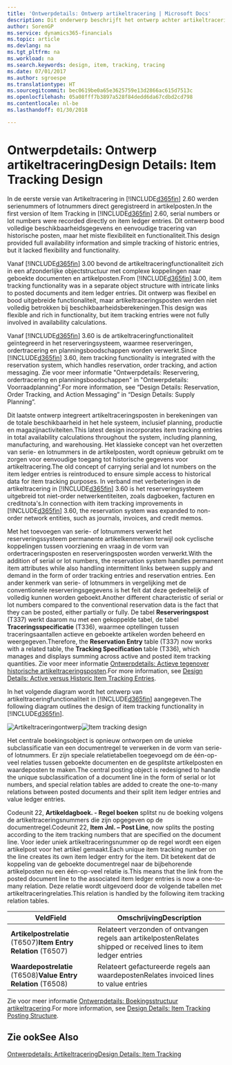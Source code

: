 ```yaml
---
title: 'Ontwerpdetails: Ontwerp artikeltracering | Microsoft Docs'
description: Dit onderwerp beschrijft het ontwerp achter artikeltracering in Finance and Operations, Business edition.
author: SorenGP
ms.service: dynamics365-financials
ms.topic: article
ms.devlang: na
ms.tgt_pltfrm: na
ms.workload: na
ms.search.keywords: design, item, tracking, tracing
ms.date: 07/01/2017
ms.author: sgroespe
ms.translationtype: HT
ms.sourcegitcommit: bec0619be0a65e3625759e13d2866ac615d7513c
ms.openlocfilehash: 05a08fff7b3897a528f84dedd6da67cdbd2cd798
ms.contentlocale: nl-be
ms.lasthandoff: 01/30/2018

---
```

# <a name="design-details-item-tracking-design"></a><span data-ttu-id="12ebe-103">Ontwerpdetails: Ontwerp artikeltracering</span><span class="sxs-lookup"><span data-stu-id="12ebe-103">Design Details: Item Tracking Design</span></span>
<span data-ttu-id="12ebe-104">In de eerste versie van Artikeltracering in [!INCLUDE[d365fin](includes/d365fin_md.md)] 2.60 werden serienummers of lotnummers direct geregistreerd in artikelposten.</span><span class="sxs-lookup"><span data-stu-id="12ebe-104">In the first version of Item Tracking in [!INCLUDE[d365fin](includes/d365fin_md.md)] 2.60, serial numbers or lot numbers were recorded directly on item ledger entries.</span></span> <span data-ttu-id="12ebe-105">Dit ontwerp bood volledige beschikbaarheidsgegevens en eenvoudige tracering van historische posten, maar het miste flexibiliteit en functionaliteit.</span><span class="sxs-lookup"><span data-stu-id="12ebe-105">This design provided full availability information and simple tracking of historic entries, but it lacked flexibility and functionality.</span></span>  

<span data-ttu-id="12ebe-106">Vanaf [!INCLUDE[d365fin](includes/d365fin_md.md)] 3.00 bevond de artikeltraceringfunctionaliteit zich in een afzonderlijke objectstructuur met complexe koppelingen naar geboekte documenten en artikelposten.</span><span class="sxs-lookup"><span data-stu-id="12ebe-106">From [!INCLUDE[d365fin](includes/d365fin_md.md)] 3.00, item tracking functionality was in a separate object structure with intricate links to posted documents and item ledger entries.</span></span> <span data-ttu-id="12ebe-107">Dit ontwerp was flexibel en bood uitgebreide functionaliteit, maar artikeltraceringsposten werden niet volledig betrokken bij beschikbaarheidsberekeningen.</span><span class="sxs-lookup"><span data-stu-id="12ebe-107">This design was flexible and rich in functionality, but item tracking entries were not fully involved in availability calculations.</span></span>  

<span data-ttu-id="12ebe-108">Vanaf [!INCLUDE[d365fin](includes/d365fin_md.md)] 3.60 is de artikeltraceringfunctionaliteit geïntegreerd in het reserveringsysteem, waarmee reserveringen, ordertracering en planningsboodschappen worden verwerkt.</span><span class="sxs-lookup"><span data-stu-id="12ebe-108">Since [!INCLUDE[d365fin](includes/d365fin_md.md)] 3.60, item tracking functionality is integrated with the reservation system, which handles reservation, order tracking, and action messaging.</span></span> <span data-ttu-id="12ebe-109">Zie voor meer informatie "Ontwerpdetails: Reservering, ordertracering en planningsboodschappen" in "Ontwerpdetails: Voorraadplanning".</span><span class="sxs-lookup"><span data-stu-id="12ebe-109">For more information, see “Design Details: Reservation, Order Tracking, and Action Messaging” in “Design Details: Supply Planning”.</span></span>  

<span data-ttu-id="12ebe-110">Dit laatste ontwerp integreert artikeltraceringsposten in berekeningen van de totale beschikbaarheid in het hele systeem, inclusief planning, productie en magazijnactiviteiten.</span><span class="sxs-lookup"><span data-stu-id="12ebe-110">This latest design incorporates item tracking entries in total availability calculations throughout the system, including planning, manufacturing, and warehousing.</span></span> <span data-ttu-id="12ebe-111">Het klassieke concept van het overzetten van serie- en lotnummers in de artikelposten, wordt opnieuw gebruikt om te zorgen voor eenvoudige toegang tot historische gegevens voor artikeltracering.</span><span class="sxs-lookup"><span data-stu-id="12ebe-111">The old concept of carrying serial and lot numbers on the item ledger entries is reintroduced to ensure simple access to historical data for item tracking purposes.</span></span> <span data-ttu-id="12ebe-112">In verband met verbeteringen in de artikeltracering in [!INCLUDE[d365fin](includes/d365fin_md.md)] 3.60 is het reserveringsysteem uitgebreid tot niet-order netwerkentiteiten, zoals dagboeken, facturen en creditnota's.</span><span class="sxs-lookup"><span data-stu-id="12ebe-112">In connection with item tracking improvements in [!INCLUDE[d365fin](includes/d365fin_md.md)] 3.60, the reservation system was expanded to non-order network entities, such as journals, invoices, and credit memos.</span></span>  

<span data-ttu-id="12ebe-113">Met het toevoegen van serie- of lotnummers verwerkt het reserveringssysteem permanente artikelkenmerken terwijl ook cyclische koppelingen tussen voorziening en vraag in de vorm van ordertraceringsposten en reserveringsposten worden verwerkt.</span><span class="sxs-lookup"><span data-stu-id="12ebe-113">With the addition of serial or lot numbers, the reservation system handles permanent item attributes while also handling intermittent links between supply and demand in the form of order tracking entries and reservation entries.</span></span> <span data-ttu-id="12ebe-114">Een ander kenmerk van serie- of lotnummers in vergelijking met de conventionele reserveringsgegevens is het feit dat deze gedeeltelijk of volledig kunnen worden geboekt.</span><span class="sxs-lookup"><span data-stu-id="12ebe-114">Another different characteristic of serial or lot numbers compared to the conventional reservation data is the fact that they can be posted, either partially or fully.</span></span> <span data-ttu-id="12ebe-115">De tabel **Reserveringspost** (T337) werkt daarom nu met een gekoppelde tabel, de tabel **Traceringsspecificatie** (T336), waarmee optellingen tussen traceringsaantallen actieve en geboekte artikelen worden beheerd en weergegeven.</span><span class="sxs-lookup"><span data-stu-id="12ebe-115">Therefore, the **Reservation Entry** table (T337) now works with a related table, the **Tracking Specification** table (T336), which manages and displays summing across active and posted item tracking quantities.</span></span> <span data-ttu-id="12ebe-116">Zie voor meer informatie [Ontwerpdetails: Actieve tegenover historische artikeltraceringsposten](design-details-active-versus-historic-item-tracking-entries.md).</span><span class="sxs-lookup"><span data-stu-id="12ebe-116">For more information, see [Design Details: Active versus Historic Item Tracking Entries](design-details-active-versus-historic-item-tracking-entries.md).</span></span>  

<span data-ttu-id="12ebe-117">In het volgende diagram wordt het ontwerp van artikeltraceringfunctionaliteit in [!INCLUDE[d365fin](includes/d365fin_md.md)] aangegeven.</span><span class="sxs-lookup"><span data-stu-id="12ebe-117">The following diagram outlines the design of item tracking functionality in [!INCLUDE[d365fin](includes/d365fin_md.md)].</span></span>  

<span data-ttu-id="12ebe-118">![Artikeltraceringontwerp](media/design_details_item_tracking_design.png "design_details_item_tracking_design")</span><span class="sxs-lookup"><span data-stu-id="12ebe-118">![Item tracking design](media/design_details_item_tracking_design.png "design_details_item_tracking_design")</span></span>  

<span data-ttu-id="12ebe-119">Het centrale boekingsobject is opnieuw ontworpen om de unieke subclassificatie van een documentregel te verwerken in de vorm van serie- of lotnummers. Er zijn speciale relatietabellen toegevoegd om de één-op-veel relaties tussen geboekte documenten en de gesplitste artikelposten en waardeposten te maken.</span><span class="sxs-lookup"><span data-stu-id="12ebe-119">The central posting object is redesigned to handle the unique subclassification of a document line in the form of serial or lot numbers, and special relation tables are added to create the one-to-many relations between posted documents and their split item ledger entries and value ledger entries.</span></span>  

<span data-ttu-id="12ebe-120">Codeunit 22, **Artikeldagboek. - Regel boeken** splitst nu de boeking volgens de artikeltraceringsnummers die zijn opgegeven op de documentregel.</span><span class="sxs-lookup"><span data-stu-id="12ebe-120">Codeunit 22, **Item Jnl. – Post Line**, now splits the posting according to the item tracking numbers that are specified on the document line.</span></span> <span data-ttu-id="12ebe-121">Voor ieder uniek artikeltraceringsnummer op de regel wordt een eigen artikelpost voor het artikel gemaakt.</span><span class="sxs-lookup"><span data-stu-id="12ebe-121">Each unique item tracking number on the line creates its own item ledger entry for the item.</span></span> <span data-ttu-id="12ebe-122">Dit betekent dat de koppeling van de geboekte documentregel naar de bijbehorende artikelposten nu een één-op-veel relatie is.</span><span class="sxs-lookup"><span data-stu-id="12ebe-122">This means that the link from the posted document line to the associated item ledger entries is now a one-to-many relation.</span></span> <span data-ttu-id="12ebe-123">Deze relatie wordt uitgevoerd door de volgende tabellen met artikeltraceringrelaties.</span><span class="sxs-lookup"><span data-stu-id="12ebe-123">This relation is handled by the following item tracking relation tables.</span></span>  

|<span data-ttu-id="12ebe-124">Veld</span><span class="sxs-lookup"><span data-stu-id="12ebe-124">Field</span></span>|<span data-ttu-id="12ebe-125">Omschrijving</span><span class="sxs-lookup"><span data-stu-id="12ebe-125">Description</span></span>|  
|---------------|---------------------------------------|  
|<span data-ttu-id="12ebe-126">**Artikelpostrelatie** (T6507)</span><span class="sxs-lookup"><span data-stu-id="12ebe-126">**Item Entry Relation** (T6507)</span></span>|<span data-ttu-id="12ebe-127">Relateert verzonden of ontvangen regels aan artikelposten</span><span class="sxs-lookup"><span data-stu-id="12ebe-127">Relates shipped or received lines to item ledger entries</span></span>|  
|<span data-ttu-id="12ebe-128">**Waardepostrelatie** (T6508)</span><span class="sxs-lookup"><span data-stu-id="12ebe-128">**Value Entry Relation** (T6508)</span></span>|<span data-ttu-id="12ebe-129">Relateert gefactureerde regels aan waardeposten</span><span class="sxs-lookup"><span data-stu-id="12ebe-129">Relates invoiced lines to value entries</span></span>|  

<span data-ttu-id="12ebe-130">Zie voor meer informatie [Ontwerpdetails: Boekingsstructuur artikeltracering](design-details-item-tracking-posting-structure.md).</span><span class="sxs-lookup"><span data-stu-id="12ebe-130">For more information, see [Design Details: Item Tracking Posting Structure](design-details-item-tracking-posting-structure.md).</span></span>  

## <a name="see-also"></a><span data-ttu-id="12ebe-131">Zie ook</span><span class="sxs-lookup"><span data-stu-id="12ebe-131">See Also</span></span>  
[<span data-ttu-id="12ebe-132">Ontwerpdetails: Artikeltracering</span><span class="sxs-lookup"><span data-stu-id="12ebe-132">Design Details: Item Tracking</span></span>](design-details-item-tracking.md)

